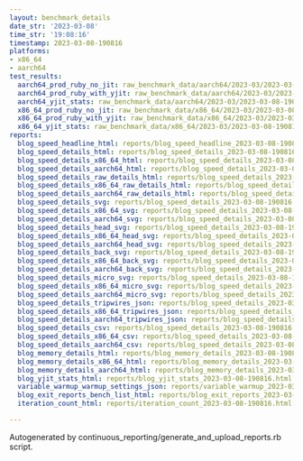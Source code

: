 ```yaml
---
layout: benchmark_details
date_str: '2023-03-08'
time_str: '19:08:16'
timestamp: 2023-03-08-190816
platforms:
- x86_64
- aarch64
test_results:
  aarch64_prod_ruby_no_jit: raw_benchmark_data/aarch64/2023-03/2023-03-08-190816_basic_benchmark_aarch64_prod_ruby_no_jit.json
  aarch64_prod_ruby_with_yjit: raw_benchmark_data/aarch64/2023-03/2023-03-08-190816_basic_benchmark_aarch64_prod_ruby_with_yjit.json
  aarch64_yjit_stats: raw_benchmark_data/aarch64/2023-03/2023-03-08-190816_basic_benchmark_aarch64_yjit_stats.json
  x86_64_prod_ruby_no_jit: raw_benchmark_data/x86_64/2023-03/2023-03-08-190816_basic_benchmark_x86_64_prod_ruby_no_jit.json
  x86_64_prod_ruby_with_yjit: raw_benchmark_data/x86_64/2023-03/2023-03-08-190816_basic_benchmark_x86_64_prod_ruby_with_yjit.json
  x86_64_yjit_stats: raw_benchmark_data/x86_64/2023-03/2023-03-08-190816_basic_benchmark_x86_64_yjit_stats.json
reports:
  blog_speed_headline_html: reports/blog_speed_headline_2023-03-08-190816.html
  blog_speed_details_html: reports/blog_speed_details_2023-03-08-190816.html
  blog_speed_details_x86_64_html: reports/blog_speed_details_2023-03-08-190816.x86_64.html
  blog_speed_details_aarch64_html: reports/blog_speed_details_2023-03-08-190816.aarch64.html
  blog_speed_details_raw_details_html: reports/blog_speed_details_2023-03-08-190816.raw_details.html
  blog_speed_details_x86_64_raw_details_html: reports/blog_speed_details_2023-03-08-190816.x86_64.raw_details.html
  blog_speed_details_aarch64_raw_details_html: reports/blog_speed_details_2023-03-08-190816.aarch64.raw_details.html
  blog_speed_details_svg: reports/blog_speed_details_2023-03-08-190816.svg
  blog_speed_details_x86_64_svg: reports/blog_speed_details_2023-03-08-190816.x86_64.svg
  blog_speed_details_aarch64_svg: reports/blog_speed_details_2023-03-08-190816.aarch64.svg
  blog_speed_details_head_svg: reports/blog_speed_details_2023-03-08-190816.head.svg
  blog_speed_details_x86_64_head_svg: reports/blog_speed_details_2023-03-08-190816.x86_64.head.svg
  blog_speed_details_aarch64_head_svg: reports/blog_speed_details_2023-03-08-190816.aarch64.head.svg
  blog_speed_details_back_svg: reports/blog_speed_details_2023-03-08-190816.back.svg
  blog_speed_details_x86_64_back_svg: reports/blog_speed_details_2023-03-08-190816.x86_64.back.svg
  blog_speed_details_aarch64_back_svg: reports/blog_speed_details_2023-03-08-190816.aarch64.back.svg
  blog_speed_details_micro_svg: reports/blog_speed_details_2023-03-08-190816.micro.svg
  blog_speed_details_x86_64_micro_svg: reports/blog_speed_details_2023-03-08-190816.x86_64.micro.svg
  blog_speed_details_aarch64_micro_svg: reports/blog_speed_details_2023-03-08-190816.aarch64.micro.svg
  blog_speed_details_tripwires_json: reports/blog_speed_details_2023-03-08-190816.tripwires.json
  blog_speed_details_x86_64_tripwires_json: reports/blog_speed_details_2023-03-08-190816.x86_64.tripwires.json
  blog_speed_details_aarch64_tripwires_json: reports/blog_speed_details_2023-03-08-190816.aarch64.tripwires.json
  blog_speed_details_csv: reports/blog_speed_details_2023-03-08-190816.csv
  blog_speed_details_x86_64_csv: reports/blog_speed_details_2023-03-08-190816.x86_64.csv
  blog_speed_details_aarch64_csv: reports/blog_speed_details_2023-03-08-190816.aarch64.csv
  blog_memory_details_html: reports/blog_memory_details_2023-03-08-190816.html
  blog_memory_details_x86_64_html: reports/blog_memory_details_2023-03-08-190816.x86_64.html
  blog_memory_details_aarch64_html: reports/blog_memory_details_2023-03-08-190816.aarch64.html
  blog_yjit_stats_html: reports/blog_yjit_stats_2023-03-08-190816.html
  variable_warmup_warmup_settings_json: reports/variable_warmup_2023-03-08-190816.warmup_settings.json
  blog_exit_reports_bench_list_html: reports/blog_exit_reports_2023-03-08-190816.bench_list.html
  iteration_count_html: reports/iteration_count_2023-03-08-190816.html

---
```

Autogenerated by continuous_reporting/generate_and_upload_reports.rb script.
